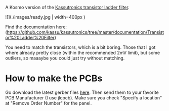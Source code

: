 A Kosmo version of the [Kassutronics transistor ladder filter](https://kassu2000.blogspot.com/2018/07/transistor-ladder-filter.html).

![](./images/ready.jpg | width=400px )

Find the documentation here: (https://github.com/kassu/kassutronics/tree/master/documentation/Transistor%20Ladder%20Filter)

You need to match the transistors, which is a bit boring. Those that I got where
already pretty close (within the recommended 2mV limit), but some outliers, so
maaaybe you could just try without matching.

# How to make the PCBs

Go download the latest gerber files [here](https://github.com/sebastianbeyer/KOSMO_ladderfilter/releases/latest).
Then send them to your favorite PCB Manufacturer (I use jlcpcb). Make sure you
check "Specify a location" at "Remove Order Number" for the panel.
